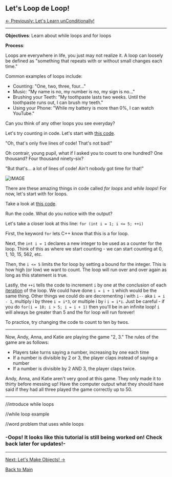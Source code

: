 ## Let's Loop de Loop!

[<- Previously:  Let's Learn unConditionally!](Conditionals.md)

----------------------------------------------------------------------------------------

**Objectives**: Learn about while loops and for loops

**Process**: 

Loops are everywhere in life, you just may not realize it. A loop can loosely be defined as "something that repeats with or without small changes each time."

Common examples of loops include:
* Counting: "One, two, three, four..."
* Music: "My name is no, my number is no, my sign is no..."
* Brushing your Teeth: "My toothpaste lasts two weeks. Until the toothpaste runs out, I can brush my teeth."
* Using your Phone: "While my battery is more than 0%, I can watch YouTube."

Can you think of any other loops you see everyday?

Let's try counting in code. Let's start with [this code](https://ideone.com/t4YjmL).

"Oh, that's only five lines of code! That's not bad!"

Oh contrair, young pupil, what if I asked you to count to one hundred? One thousand? Four thousand ninety-six?

"But that's... a lot of lines of code! Ain't nobody got time for that!"

![IMAGE](http://quotespictures.com/wp-content/uploads/2013/04/dont-worryi-got-your-back-funny-quote.jpg)

There are these amazing things in code called *for loops* and *while loops*! For now, let's start with for loops.

Take a look at [this code](https://ideone.com/OyduQ8).

Run the code. What do you notice with the output?

Let's take a closer look at this line: `for (int i = 1; i <= 5; ++i)`

First, the keyword `for` lets C++ know that this is a for loop.

Next, the `int i = 1` declares a new integer to be used as a counter for the loop. Think of this as where we start counting - we can start counting at 0, 1, 10, 15, 562, etc. 

Then, the `i <= 5` limits the for loop by setting a bound for the integer. This is how high (or low) we want to count. The loop will run over and over again as long as this statement is true. 

Lastly, the `++i` tells the code to increment `i` by one at the conclusion of each [iteration](https://www.techopedia.com/definition/3821/iteration) of the loop. We could have done `i = i + 1` which would be the same thing. Other things we could do are decrementing i with `i--` aka `i = i - 1`, multiply i by three `i = i*3`, or multiple i by i `i = i*i`. Just be careful - if you do `for(i = 10; i > 5; i = i + 1)` then you'll be in an infinite loop! `i` will always be greater than 5 and the for loop will run forever!

To practice, try changing the code to count to ten by twos. 

------------------------------------------------------------------------------------------

Now, Andy, Anna, and Katie are playing the game "2, 3." The rules of the game are as follows:
* Players take turns saying a number, increasing by one each time
* If a number is divisible by 2 or 3, the player claps instead of saying a number
* If a number is divisible by 2 AND 3, the player claps twice.

Andy, Anna, and Katie aren't very good at this game. They only made it to thirty before messing up! Have the computer output what they should have said if they had all three played the game correctly up to 50.

---------------------------------------------------------------------------------------

//introduce while loops

//while loop example

//word problem that uses while loops

### -Oops! It looks like this tutorial is still being worked on! Check back later for updates!-

----------------------------------------------------------------------------------------

[Next: Let's Make Objects! ->](Objects.md)

[Back to Main](../../README.md)
